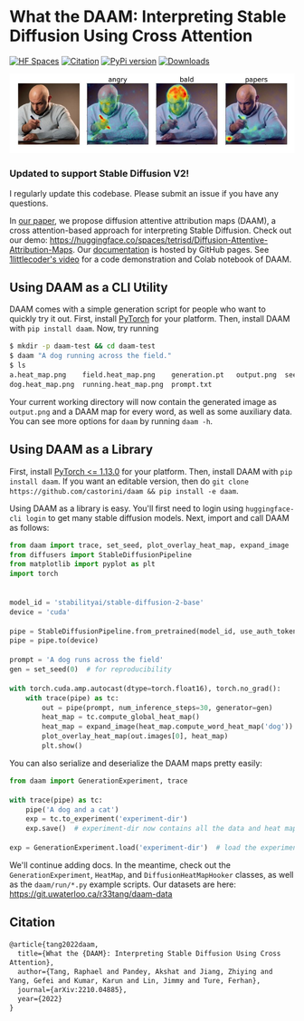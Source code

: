 # What the DAAM: Interpreting Stable Diffusion Using Cross Attention

[![HF Spaces](https://img.shields.io/badge/HuggingFace%20Space-online-green.svg)](https://huggingface.co/spaces/tetrisd/Diffusion-Attentive-Attribution-Maps) [![Citation](https://img.shields.io/badge/Citation-arXiv-orange.svg)](https://gist.githubusercontent.com/daemon/1d126b5d72eb40300af5cccb92a232c6/raw/cd276203a7109bd9512f14afc86eebe8f13049ce/daam-citation.bib) [![PyPi version](https://badgen.net/pypi/v/daam?color=blue)](https://pypi.org/project/daam) [![Downloads](https://static.pepy.tech/badge/daam)](https://pepy.tech/project/daam)

![example image](example.jpg)

### Updated to support Stable Diffusion V2!

I regularly update this codebase. Please submit an issue if you have any questions.

In [our paper](https://arxiv.org/abs/2210.04885), we propose diffusion attentive attribution maps (DAAM), a cross attention-based approach for interpreting Stable Diffusion.
Check out our demo: https://huggingface.co/spaces/tetrisd/Diffusion-Attentive-Attribution-Maps.
Our [documentation](https://castorini.github.io/daam/) is hosted by GitHub pages.
See [1littlecoder's video](https://www.youtube.com/watch?v=J2WtkA1Xfew) for a code demonstration and Colab notebook of DAAM.

## Using DAAM as a CLI Utility

DAAM comes with a simple generation script for people who want to quickly try it out.
First, install [PyTorch](https://pytorch.org) for your platform.
Then, install DAAM with `pip install daam`.
Now, try running
```bash
$ mkdir -p daam-test && cd daam-test
$ daam "A dog running across the field."
$ ls
a.heat_map.png    field.heat_map.png    generation.pt   output.png  seed.txt
dog.heat_map.png  running.heat_map.png  prompt.txt
```
Your current working directory will now contain the generated image as `output.png` and a DAAM map for every word, as well as some auxiliary data.
You can see more options for `daam` by running `daam -h`.

## Using DAAM as a Library

First, install [PyTorch <= 1.13.0](https://pytorch.org) for your platform.
Then, install DAAM with `pip install daam`. If you want an editable version, then do `git clone https://github.com/castorini/daam && pip install -e daam`.

Using DAAM as a library is easy.
You'll first need to login using `huggingface-cli login` to get many stable diffusion models.
Next, import and call DAAM as follows:

```python
from daam import trace, set_seed, plot_overlay_heat_map, expand_image
from diffusers import StableDiffusionPipeline
from matplotlib import pyplot as plt
import torch


model_id = 'stabilityai/stable-diffusion-2-base'
device = 'cuda'

pipe = StableDiffusionPipeline.from_pretrained(model_id, use_auth_token=True)
pipe = pipe.to(device)

prompt = 'A dog runs across the field'
gen = set_seed(0)  # for reproducibility

with torch.cuda.amp.autocast(dtype=torch.float16), torch.no_grad():
    with trace(pipe) as tc:
        out = pipe(prompt, num_inference_steps=30, generator=gen)
        heat_map = tc.compute_global_heat_map()
        heat_map = expand_image(heat_map.compute_word_heat_map('dog'))
        plot_overlay_heat_map(out.images[0], heat_map)
        plt.show()
```

You can also serialize and deserialize the DAAM maps pretty easily:

```python
from daam import GenerationExperiment, trace

with trace(pipe) as tc:
    pipe('A dog and a cat')
    exp = tc.to_experiment('experiment-dir')
    exp.save()  # experiment-dir now contains all the data and heat maps

exp = GenerationExperiment.load('experiment-dir')  # load the experiment
```

We'll continue adding docs.
In the meantime, check out the `GenerationExperiment`, `HeatMap`, and `DiffusionHeatMapHooker` classes, as well as the `daam/run/*.py` example scripts.
Our datasets are here: https://git.uwaterloo.ca/r33tang/daam-data

## Citation
```
@article{tang2022daam,
  title={What the {DAAM}: Interpreting Stable Diffusion Using Cross Attention},
  author={Tang, Raphael and Pandey, Akshat and Jiang, Zhiying and Yang, Gefei and Kumar, Karun and Lin, Jimmy and Ture, Ferhan},
  journal={arXiv:2210.04885},
  year={2022}
}
```
